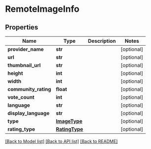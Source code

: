 # RemoteImageInfo

## Properties
Name | Type | Description | Notes
------------ | ------------- | ------------- | -------------
**provider_name** | **str** |  | [optional] 
**url** | **str** |  | [optional] 
**thumbnail_url** | **str** |  | [optional] 
**height** | **int** |  | [optional] 
**width** | **int** |  | [optional] 
**community_rating** | **float** |  | [optional] 
**vote_count** | **int** |  | [optional] 
**language** | **str** |  | [optional] 
**display_language** | **str** |  | [optional] 
**type** | [**ImageType**](ImageType.md) |  | [optional] 
**rating_type** | [**RatingType**](RatingType.md) |  | [optional] 

[[Back to Model list]](../README.md#documentation-for-models) [[Back to API list]](../README.md#documentation-for-api-endpoints) [[Back to README]](../README.md)

